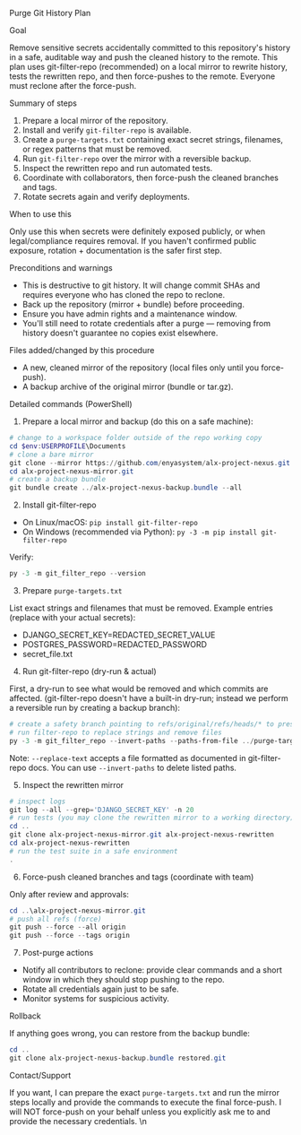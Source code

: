 Purge Git History Plan

Goal

Remove sensitive secrets accidentally committed to this repository's history in a safe, auditable way and push the cleaned history to the remote. This plan uses git-filter-repo (recommended) on a local mirror to rewrite history, tests the rewritten repo, and then force-pushes to the remote. Everyone must reclone after the force-push.

Summary of steps

1. Prepare a local mirror of the repository.
2. Install and verify `git-filter-repo` is available.
3. Create a `purge-targets.txt` containing exact secret strings, filenames, or regex patterns that must be removed.
4. Run `git-filter-repo` over the mirror with a reversible backup.
5. Inspect the rewritten repo and run automated tests.
6. Coordinate with collaborators, then force-push the cleaned branches and tags.
7. Rotate secrets again and verify deployments.

When to use this

Only use this when secrets were definitely exposed publicly, or when legal/compliance requires removal. If you haven't confirmed public exposure, rotation + documentation is the safer first step.

Preconditions and warnings

- This is destructive to git history. It will change commit SHAs and requires everyone who has cloned the repo to reclone.
- Back up the repository (mirror + bundle) before proceeding.
- Ensure you have admin rights and a maintenance window.
- You'll still need to rotate credentials after a purge — removing from history doesn't guarantee no copies exist elsewhere.

Files added/changed by this procedure

- A new, cleaned mirror of the repository (local files only until you force-push).
- A backup archive of the original mirror (bundle or tar.gz).

Detailed commands (PowerShell)

1) Prepare a local mirror and backup (do this on a safe machine):

```powershell
# change to a workspace folder outside of the repo working copy
cd $env:USERPROFILE\Documents
# clone a bare mirror
git clone --mirror https://github.com/enyasystem/alx-project-nexus.git alx-project-nexus-mirror.git
cd alx-project-nexus-mirror.git
# create a backup bundle
git bundle create ../alx-project-nexus-backup.bundle --all
```

2) Install git-filter-repo

- On Linux/macOS: `pip install git-filter-repo`
- On Windows (recommended via Python): `py -3 -m pip install git-filter-repo`

Verify:

```powershell
py -3 -m git_filter_repo --version
```

3) Prepare `purge-targets.txt`

List exact strings and filenames that must be removed. Example entries (replace with your actual secrets):

- DJANGO_SECRET_KEY=REDACTED_SECRET_VALUE
- POSTGRES_PASSWORD=REDACTED_PASSWORD
- secret_file.txt

4) Run git-filter-repo (dry-run & actual)

First, a dry-run to see what would be removed and which commits are affected. (git-filter-repo doesn't have a built-in dry-run; instead we perform a reversible run by creating a backup branch):

```powershell
# create a safety branch pointing to refs/original/refs/heads/* to preserve originals (automatic with filter-repo)
# run filter-repo to replace strings and remove files
py -3 -m git_filter_repo --invert-paths --paths-from-file ../purge-targets.txt --refs refs/heads/* --replace-text ../purge-targets.txt
```

Note: `--replace-text` accepts a file formatted as documented in git-filter-repo docs. You can use `--invert-paths` to delete listed paths.

5) Inspect the rewritten mirror

```powershell
# inspect logs
git log --all --grep='DJANGO_SECRET_KEY' -n 20
# run tests (you may clone the rewritten mirror to a working directory)
cd ..
git clone alx-project-nexus-mirror.git alx-project-nexus-rewritten
cd alx-project-nexus-rewritten
# run the test suite in a safe environment
.
```

6) Force-push cleaned branches and tags (coordinate with team)

Only after review and approvals:

```powershell
cd ..\alx-project-nexus-mirror.git
# push all refs (force)
git push --force --all origin
git push --force --tags origin
```

7) Post-purge actions

- Notify all contributors to reclone: provide clear commands and a short window in which they should stop pushing to the repo.
- Rotate all credentials again just to be safe.
- Monitor systems for suspicious activity.

Rollback

If anything goes wrong, you can restore from the backup bundle:

```powershell
cd ..
git clone alx-project-nexus-backup.bundle restored.git
```

Contact/Support

If you want, I can prepare the exact `purge-targets.txt` and run the mirror steps locally and provide the commands to execute the final force-push. I will NOT force-push on your behalf unless you explicitly ask me to and provide the necessary credentials.
\n